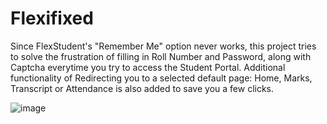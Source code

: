 # Flexifixed
Since FlexStudent's "Remember Me" option never works, this project tries to solve the frustration of filling in Roll Number and Password, along with Captcha everytime you try to access the Student Portal.
Additional functionality of Redirecting you to a selected default page: Home, Marks, Transcript or Attendance is also added to save you a few clicks.

![image](https://github.com/ummayrr/Flexifixed/assets/114747567/5d65f452-2a22-4632-86de-ae485a9996d6)
